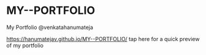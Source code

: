 # MY--PORTFOLIO
My Portfolio  @venkatahanumateja

 https://hanumatejav.github.io/MY--PORTFOLIO/  tap here for a quick preview of my portfolio 

